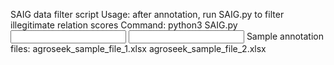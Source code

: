 SAIG data filter script
Usage: after annotation, run SAIG.py to filter illegitimate relation scores 
Command: python3 SAIG.py <input annotation file> <input combination file> <output file>
Sample annotation files: agroseek_sample_file_1.xlsx  agroseek_sample_file_2.xlsx
